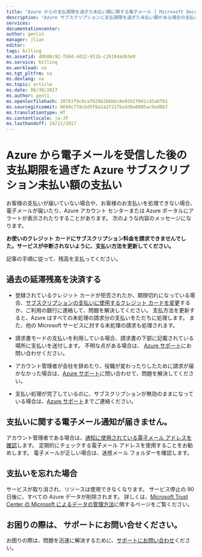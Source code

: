 ```yaml
---
title: "Azure からの支払期限を過ぎた未払い額に関する電子メール | Microsoft Docs"
description: "Azure サブスクリプションに支払期限を過ぎた未払い額がある場合の支払い方法について説明します"
services: 
documentationcenter: 
author: genlin
manager: jlian
editor: 
tags: billing
ms.assetid: d0b88c92-fb9d-4d12-931b-c26104ad63e9
ms.service: billing
ms.workload: na
ms.tgt_pltfrm: na
ms.devlang: na
ms.topic: article
ms.date: 08/30/2017
ms.author: genli
ms.openlocfilehash: 20761f9c6caf029b2b6bbc8e02b2f041c45abf01
ms.sourcegitcommit: 6699c77dcbd5f8a1a2f21fba3d0a0005ac9ed6b7
ms.translationtype: HT
ms.contentlocale: ja-JP
ms.lasthandoff: 10/11/2017
---
```

# <a name="resolve-past-due-balance-for-your-azure-subscription-after-getting-an-email-from-azure"></a>Azure から電子メールを受信した後の支払期限を過ぎた Azure サブスクリプション未払い額の支払い

お客様の支払いが届いていない場合や、お客様のお支払いを処理できない場合、電子メールが届いたり、Azure アカウント センターまたは Azure ポータルにアラートが表示されたりすることがあります。 次のような内容のメッセージになります。

**お使いのクレジット カードにサブスクリプション料金を請求できませんでした。サービスが中断されないように、支払い方法を更新してください。**

記事の手順に従って、残高を支払ってください。

## <a name="resolve-the-past-due-balance"></a>過去の延滞残高を決済する

* 登録されているクレジット カードが拒否されたか、期限切れになっている場合、[サブスクリプションの支払いに使用するクレジット カードを変更](billing-how-to-change-credit-card.md)するか、ご利用の銀行に連絡して、問題を解決してください。 支払方法を更新すると、Azure はすべての未処理の請求分の支払いをただちに処理します。 また、他の Microsoft サービスに対する未処理の請求も処理されます。

* 請求書モードの支払いを利用している場合、請求書の下部に記載されている場所に支払いを送付します。 不明な点がある場合は、 [Azure サポート](https://portal.azure.com/#blade/Microsoft_Azure_Support/HelpAndSupportBlade)にお問い合わせください。

* アカウント管理者が会社を辞めたり、役職が変わったりしたために請求が届かなかった場合は、[Azure サポート](https://portal.azure.com/#blade/Microsoft_Azure_Support/HelpAndSupportBlade)に問い合わせて、問題を解決してください。

* 支払い処理が完了しているのに、サブスクリプションが無効のままになっている場合は、[Azure サポート](https://portal.azure.com/#blade/Microsoft_Azure_Support/HelpAndSupportBlade)までご連絡ください。

## <a name="not-getting-billing-email-notifications"></a>支払いに関する電子メール通知が届きません。

アカウント管理者である場合は、[通知に使用されている電子メール アドレスを確認](billing-how-to-change-azure-account-profile.md)します。 定期的にチェックする電子メール アドレスを使用することをお勧めします。 電子メールが正しい場合は、迷惑メール フォルダーを確認します。

## <a name="if-i-forget-to-pay-what-happens"></a>支払いを忘れた場合

サービスが取り消され、リソースは使用できなくなります。 サービス停止の 90 日後に、すべての Azure データが削除されます。 詳しくは、[Microsoft Trust Center の Microsoft によるデータの管理方法](https://go.microsoft.com/fwLink/p/?LinkID=822930&clcid=0x409)に関するページをご覧ください。

## <a name="need-help-contact-support"></a>お困りの際は、 サポートにお問い合せください。

お困りの際は、問題を迅速に解決するために、[サポートにお問い合わせ](https://portal.azure.com/?#blade/Microsoft_Azure_Support/HelpAndSupportBlade)ください。
